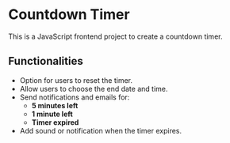# Countdown Timer

This is a JavaScript frontend project to create a countdown timer.

## Functionalities  
- Option for users to reset the timer.
- Allow users to choose the end date and time.  
- Send notifications and emails for:  
  - **5 minutes left**  
  - **1 minute left**  
  - **Timer expired**  
- Add sound or notification when the timer expires.  
